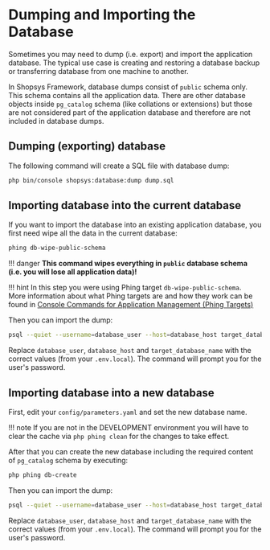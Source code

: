 # Dumping and Importing the Database
Sometimes you may need to dump (i.e. export) and import the application database.
The typical use case is creating and restoring a database backup or transferring database from one machine to another.

In Shopsys Framework, database dumps consist of `public` schema only.
This schema contains all the application data.
There are other database objects inside `pg_catalog` schema (like collations or extensions) but those are not considered part of the application database and therefore are not included in database dumps.  

## Dumping (exporting) database
The following command will create a SQL file with database dump:
```sh
php bin/console shopsys:database:dump dump.sql
```

## Importing database into the current database
If you want to import the database into an existing application database, you first need wipe all the data in the current database:
```sh
phing db-wipe-public-schema
```

!!! danger
    **This command wipes everything in `public` database schema (i.e. you will lose all application data)!**

!!! hint
    In this step you were using Phing target `db-wipe-public-schema`.  
    More information about what Phing targets are and how they work can be found in [Console Commands for Application Management (Phing Targets)](../introduction/console-commands-for-application-management-phing-targets.md)

Then you can import the dump:
```sh
psql --quiet --username=database_user --host=database_host target_database_name < dump.sql
```

Replace `database_user`, `database_host` and `target_database_name` with the correct values (from your `.env.local`).
The command will prompt you for the user's password.

## Importing database into a new database
First, edit your `config/parameters.yaml` and set the new database name.

!!! note
    If you are not in the DEVELOPMENT environment you will have to clear the cache via `php phing clean` for the changes to take effect.

After that you can create the new database including the required content of `pg_catalog` schema by executing:
```sh
php phing db-create
```

Then you can import the dump:
```sh
psql --quiet --username=database_user --host=database_host target_database_name < dump.sql
```

Replace `database_user`, `database_host` and `target_database_name` with the correct values (from your `.env.local`).
The command will prompt you for the user's password.
